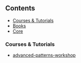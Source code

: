 ## Contents

- [Courses & Tutorials](#courses-$-tutorials)
- [Books](#books)
- [Core](#core)

### Courses & Tutorials

- [advanced-patterns-workshop](https://github.com/total-typescript/advanced-patterns-workshop)